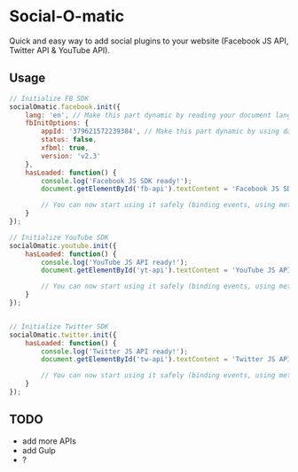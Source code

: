 Social-O-matic
==============

Quick and easy way to add social plugins to your website (Facebook JS API, Twitter API & YouTube API).

## Usage ##
```JavaScript
// Initialize FB SDK
socialOmatic.facebook.init({
	lang: 'en', // Make this part dynamic by reading your document language
	fbInitOptions: {
		appId: '379621572239384', // Make this part dynamic by using data-attr on your <body>
		status: false,
		xfbml: true,
		version: 'v2.3'
	},
	hasLoaded: function() {
		console.log('Facebook JS SDK ready!');
		document.getElementById('fb-api').textContent = 'Facebook JS SDK ready!';

		// You can now start using it safely (binding events, using methods, etc).
	}
});

// Initialize YouTube SDK
socialOmatic.youtube.init({
	hasLoaded: function() {
		console.log('YouTube JS API ready!');
		document.getElementById('yt-api').textContent = 'YouTube JS API ready!';

		// You can now start using it safely (binding events, using methods, etc).
	}
});


// Initialize Twitter SDK
socialOmatic.twitter.init({
	hasLoaded: function() {
		console.log('Twitter JS API ready!');
		document.getElementById('tw-api').textContent = 'Twitter JS API ready!';

		// You can now start using it safely (binding events, using methods, etc).
	}
});
```

## TODO ##
- add more APIs
- add Gulp
- ?

